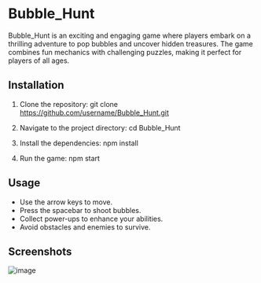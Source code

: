 # Bubble_Hunt

Bubble_Hunt is an exciting and engaging game where players embark on a thrilling adventure to pop bubbles and uncover hidden treasures. The game combines fun mechanics with challenging puzzles, making it perfect for players of all ages.

## Installation
1. Clone the repository:
git clone https://github.com/username/Bubble_Hunt.git

2. Navigate to the project directory:
cd Bubble_Hunt

3. Install the dependencies:
npm install

4. Run the game:
npm start


## Usage
- Use the arrow keys to move.
- Press the spacebar to shoot bubbles.
- Collect power-ups to enhance your abilities.
- Avoid obstacles and enemies to survive.

## Screenshots
![image](https://github.com/user-attachments/assets/b295b341-a417-42e3-98e3-3509c649e4f1)


